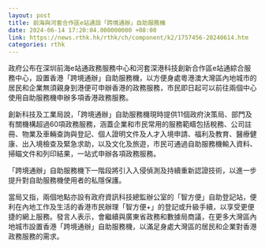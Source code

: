 ```yaml
---
layout: post
title: 前海與河套合作區e站通設「跨境通辦」自助服務機
date: 2024-06-14 17:20:04.000000000 +08:00
link: https://news.rthk.hk/rthk/ch/component/k2/1757456-20240614.htm
categories: rthk
---
```


政府公布在深圳前海e站通政務服務中心和河套深港科技創新合作區e站通綜合服務中心，設置香港「跨境通辦」自助服務機，以方便身處粵港澳大灣區內地城市的居民和企業無須親身到港便可申辦香港的政務服務，市民即日起可以前往兩個中心使用自助服務機申辦多項香港政務服務。

創新科技及工業局說，「跨境通辦」自助服務機現時提供11個政府決策局、部門及有關機構超過60項政務服務，涵蓋企業和市民常用的服務範疇包括稅務、公司註冊、物業及車輛查詢與登記、個人證明文件及人才入境申請、福利及教育、醫療健康、出入境檢查及緊急求助，以及文化及旅遊，市民可通過自助服務機輸入資料、掃瞄文件和列印結果，一站式申辦各項政務服務。
 
「跨境通辦」自助服務機下一階段將引入入侵偵測及持續重新認證技術，以進一步提升對自助服務機使用者的私隱保護。

當局又指，兩個地點亦設有政府資訊科技總監辦公室的「智方便」自助登記站，便利在內地工作及生活的香港市民辦理「智方便+」的登記或升級手續，以享受更便捷的網上服務。發言人表示，會繼續與廣東省政務和數據局商議，在更多大灣區內地城市設置香港「跨境通辦」自助服務機，以滿足身處大灣區的居民和企業對香港政務服務的需求。
